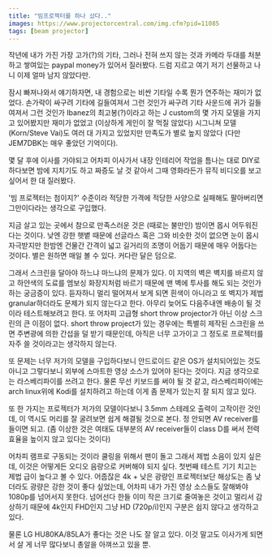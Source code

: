 ```yaml
---
title: "빔프로젝터를 하나 샀다.."
images: https://www.projectorcentral.com/img.cfm?pid=11085
tags: [beam projector]
---
```


작년에 내가 가진 가장 고가(?)의 기타, 그러나 전혀 쓰지 않는 것과 카메라 두대를 처분하고 쌓여있는 paypal money가 있어서 질러봤다. 드럼 지르고 여기 저기 선물하고 나니 이제 얼마 남지 않았다만.

잠시 빠져나와서 얘기하자면, 내 경험으로는 비싼 기타일 수록 뭔가 연주하는 재미가 없었다. 손가락이 싸구려 기타에 길들여져서 그런 것인가 싸구려 기타 사운드에 귀가 길들여져서 그런 것인가 Ibanez의 최고봉(?)이라고 하는 J custom의 몇 가지 모델을 가지고 있어봤지만 재미가 없었고 (이상하게 게인이 잘 먹질 않았다) 시그니쳐 모델(Korn/Steve Vai)도 여러 대 가지고 있었지만 만족도가 별로 높지 않았다 (다만 JEM7DBK는 매우 좋았던 기억이다).

몇 달 후에 이사를 가야되고 어차피 이사가서 내장 인테리어 작업을 틈나는 대로 DIY로 하다보면 밤에 지치기도 하고 짜증도 날 것 같아서 그때 영화라든가 뮤직 비디오를 보고 싶어서 한 대 질러봤다.

'빔 프로젝터는 첨이지?' 수준이라 적당한 가격에 적당한 사양으로 실패해도 팔아버리면 그만이다라는 생각으로 구입했다.

지금 살고 있는 곳에서 참으로 만족스러운 것은 (때로는 불만인) 밤이면 몹시 어두워진다는 것이다. 낮엔 강한 햇볕 때문에 선글라스 혹은 그와 비슷한 것이 없으면 눈이 몹시 자극받지만 한밤엔 건물간 간격이 넓고 길거리의 조명이 어둡기 때문에 매우 어둡다는 것이다. 별은 원하면 매일 볼 수 있다. 커다란 달은 덤으로. 

그래서 스크린을 달아야 하느냐 마느냐의 문제가 있다. 이 지역의 벽은 벽지를 바르지 않고 하얀색의 도료를 엠보싱 화장지처럼 바르기 때문에 맨 벽에 투사를 해도 되는 것인가 하는 궁금증이 있다. 듣자하니 멀리 떨어져서 보게 되면 흰색이 아니라고 또 벽지가 제법 granular하더라도 문제가 되지 않는다고 한다. 아무리 늦어도 다음주내엔 배송이 될 것이라 테스트해보려고 한다. 또 어차피 고급형 short throw projector가 아닌 이상 스크린의 큰 이점이 없다. short throw project가 있는 경우에는 특별히 제작된 스크린을 쓰면 주변광에 의한 간섭을 덜 받기 때문인데, 아직은 너무 고가이고 그 정도로 프로젝터를 자주 쓸 것이라고는 생각하지 않는다. 

또 문제는 너무 저가의 모델을 구입하다보니 안드로이드 같은 OS가 설치되어있는 것도 아니고 그렇다보니 외부에 스마트한 영상 소스가 있어야 된다는 것이다. 지금 생각으로는 라스베리파이를 쓰려고 한다. 물론 무선 키보드를 써야 될 것 같고, 라스베리파이에는 arch linux위에 Kodi를 설치하려고 하는데 이게 좀 문제가 있는지 잘 되지 않고 있다. 

또 한 가지는 프로젝터가 저가의 모델이다보니 3.5mm 스테레오 출력이 고작이란 것인데, 이 역시도 머리를 잘 굴려보면 쉽게 해결될 것으로 본다. 정 안되면 AV receiver를 들이면 되고. (좀 이상한 것은 여태도 대부분의 AV receiver들이 class D를 써서 전력 효율을 높이지 않고 있다는 것이다)

어차피 램프로 구동되는 것이라 쿨링을 위해서 팬이 돌고 그래서 제법 소음이 있지 싶은데, 이것은 어떻게든 오디오 음량으로 커버해야 되지 싶다. 첫번째 테스트 기기 치고는 제법 급이 높다고 볼 수 있다. 어줍잖은 4k + 낮은 광량인 프로젝터보단 해상도는 좀 낮더라도 광량은 강한 것이 좋다 싶었는데, 어차피 내가 가진 영상 소스들도 잘해봐야 1080p를 넘어서지 못한다. 넘어선다 한들 이미 작은 크기로 줄여놓은 것이고 멀리서 감상하기 때문에 4k인지 FHD인지 그냥 HD (720p/i)인지 구분은 쉽지 않다고 생각하고 있다.

물론 LG HU80KA/85LA가 좋다는 것은 나도 잘 알고 있다. 이것 말고도 이사가게 되면서 살 게 너무 많다보니 총알을 아껴쓰고 있을 뿐.